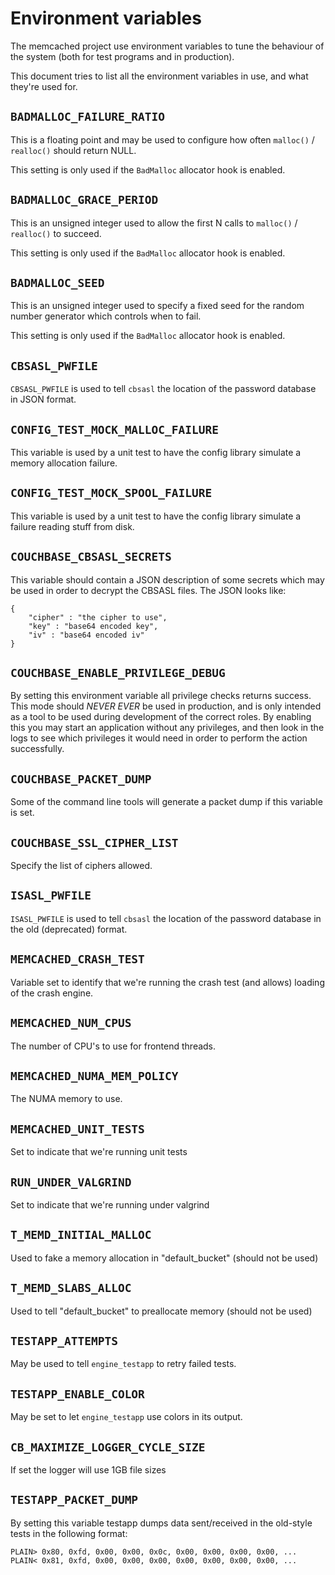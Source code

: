 # Environment variables

The memcached project use environment variables to tune the behaviour
of the system (both for test programs and in production).

This document tries to list all the environment variables in use, and what
they're used for.

## `BADMALLOC_FAILURE_RATIO`
This is a floating point and may be used to configure how often
`malloc()` / `realloc()` should return NULL.

This setting is only used if the `BadMalloc` allocator hook is enabled.

## `BADMALLOC_GRACE_PERIOD`

This is an unsigned integer used to allow the first N calls to
`malloc()` / `realloc()` to succeed.

This setting is only used if the `BadMalloc` allocator hook is enabled.

## `BADMALLOC_SEED`

This is an unsigned integer used to specify a fixed seed for the
random number generator which controls when to fail.

This setting is only used if the `BadMalloc` allocator hook is enabled.

## `CBSASL_PWFILE`

`CBSASL_PWFILE` is used to tell `cbsasl` the location of the password
database in JSON format.

## `CONFIG_TEST_MOCK_MALLOC_FAILURE`

This variable is used by a unit test to have the config library
simulate a memory allocation failure.

## `CONFIG_TEST_MOCK_SPOOL_FAILURE`

This variable is used by a unit test to have the config library
simulate a failure reading stuff from disk.

## `COUCHBASE_CBSASL_SECRETS`

This variable should contain a JSON description of some secrets
which may be used in order to decrypt the CBSASL files. The
JSON looks like:

    {
        "cipher" : "the cipher to use",
        "key" : "base64 encoded key",
        "iv" : "base64 encoded iv"
    }

## `COUCHBASE_ENABLE_PRIVILEGE_DEBUG`

By setting this environment variable all privilege checks returns
success. This mode should _NEVER EVER_ be used in production, and
is only intended as a tool to be used during development of the
correct roles. By enabling this you may start an application
without any privileges, and then look in the logs to see which
privileges it would need in order to perform the action successfully.

## `COUCHBASE_PACKET_DUMP`

Some of the command line tools will generate a packet dump if this
variable is set.

## `COUCHBASE_SSL_CIPHER_LIST`

Specify the list of ciphers allowed.

## `ISASL_PWFILE`

`ISASL_PWFILE` is used to tell `cbsasl` the location of the password
database in the old (deprecated) format.

## `MEMCACHED_CRASH_TEST`

Variable set to identify that we're running the crash test (and allows)
loading of the crash engine.

## `MEMCACHED_NUM_CPUS`

The number of CPU's to use for frontend threads.

## `MEMCACHED_NUMA_MEM_POLICY`

The NUMA memory to use.

## `MEMCACHED_UNIT_TESTS`

Set to indicate that we're running unit tests

## `RUN_UNDER_VALGRIND`

Set to indicate that we're running under valgrind

## `T_MEMD_INITIAL_MALLOC`

Used to fake a memory allocation in "default_bucket" (should not be used)

## `T_MEMD_SLABS_ALLOC`

Used to tell "default_bucket" to preallocate memory (should not be used)

## `TESTAPP_ATTEMPTS`

May be used to tell `engine_testapp` to retry failed tests.

## `TESTAPP_ENABLE_COLOR`

May be set to let `engine_testapp` use colors in its output.

## `CB_MAXIMIZE_LOGGER_CYCLE_SIZE`

If set the logger will use 1GB file sizes

## `TESTAPP_PACKET_DUMP`

By setting this variable testapp dumps data sent/received in the old-style
tests in the following format:

    PLAIN> 0x80, 0xfd, 0x00, 0x00, 0x0c, 0x00, 0x00, 0x00, 0x00, ...
    PLAIN< 0x81, 0xfd, 0x00, 0x00, 0x00, 0x00, 0x00, 0x00, 0x00, ...

